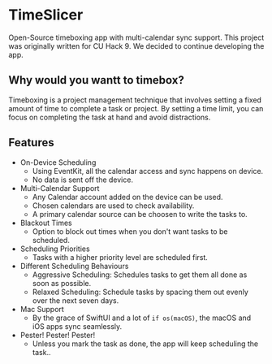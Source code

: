 # TimeSlicer

Open-Source timeboxing app with multi-calendar sync support. This project was 
originally written for CU Hack 9. We decided to continue developing the app.

## Why would you wantt to timebox?

Timeboxing is a project management technique that involves setting a fixed amount of time to complete a task or project. By setting a time limit, you can focus on completing the task at hand and avoid distractions. 

## Features

* On-Device Scheduling
	* Using EventKit, all the calendar access and sync happens on device.
	* No data is sent off the device.
* Multi-Calendar Support
	* Any Calendar account added on the device can be used.
	* Chosen calendars are used to check availability.
	* A primary calendar source can be choosen to write the tasks to.
* Blackout Times
    * Option to block out times when you don't want tasks to be scheduled.
* Scheduling Priorities
    * Tasks with a higher priority level are scheduled first.
* Different Scheduling Behaviours
    * Aggressive Scheduling: Schedules tasks to get them all done as soon as possible.
    * Relaxed Scheduling: Schedule tasks by spacing them out evenly over the next seven days.
* Mac Support
    * By the grace of SwiftUI and a lot of `if os(macOS)`, the macOS and iOS apps sync seamlessly.
* Pester! Pester! Pester!
    * Unless you mark the task as done, the app will keep scheduling the task..

